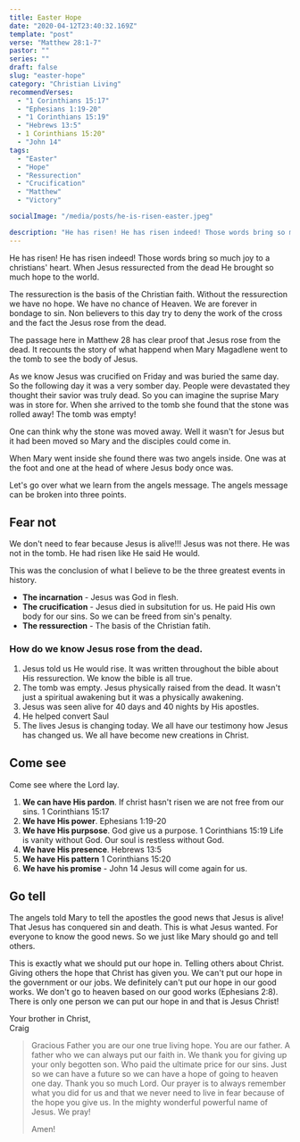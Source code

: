 ```yaml
---
title: Easter Hope
date: "2020-04-12T23:40:32.169Z"
template: "post"
verse: "Matthew 28:1-7"
pastor: ""
series: ""
draft: false
slug: "easter-hope"
category: "Christian Living"
recommendVerses: 
  - "1 Corinthians 15:17"
  - "Ephesians 1:19-20"
  - "1 Corinthians 15:19"
  - "Hebrews 13:5"
  - 1 Corinthians 15:20"
  - "John 14"
tags:
  - "Easter"
  - "Hope"
  - "Ressurection"
  - "Crucification"
  - "Matthew"
  - "Victory"

socialImage: "/media/posts/he-is-risen-easter.jpeg"

description: "He has risen! He has risen indeed! Those words bring so much joy to a christians heart. When jesus ressurected from the dead He brought so much hope to the world. "
---
```


He has risen! He has risen indeed! Those words bring so much joy to a christians' heart. When Jesus ressurected from the dead He brought so much hope to the world.

The ressurection is the basis of the Christian faith. Without the ressurection we have no hope. We have no chance of Heaven. We are forever in bondage to sin. Non believers to this day try to deny the work of the cross and the fact the Jesus rose from the dead. 

The passage here in Matthew 28 has clear proof that Jesus rose from the dead. It recounts the story of what happend when Mary Magadlene went to the tomb to see the body of Jesus.  

As we know Jesus was crucified on Friday and was buried the same day.
So the following day it was a very somber day. People were devastated they thought their savior was truly dead. So you can imagine the suprise Mary was in store for. When she arrived to the tomb she found that the stone was rolled away! The tomb was empty!

One can think why the stone was moved away. Well it wasn't for Jesus but it had been moved so Mary and the disciples could come in.

When Mary went inside she found there was two angels inside. One was at the foot and one at the head of where Jesus body once was.

Let's go over what we learn from the angels message. The angels message can be broken into three points.

## Fear not 

We don't need to fear because Jesus is alive!!!
Jesus was not there. He was not in the tomb. He had risen like He said He would. 

This was the conclusion of what I believe to be the three greatest events in history.

 - **The incarnation** - Jesus was God in flesh.
 - **The crucification** - Jesus died in subsitution for us. He paid His own body for our sins. So we can be freed from sin's penalty. 
 - **The ressurection** - The basis of the Christian fatih. 

 ### How do we know Jesus rose from the dead. 
 1) Jesus told us He would rise. It was written throughout the bible about His ressurection. We know the bible is all true. 
 2) The tomb was empty. Jesus physically raised from the dead. It wasn't just a spiritual awakening but it was a physically awakening. 
 3) Jesus was seen alive for 40 days and 40 nights by His apostles.
 4) He helped convert Saul
 5) The lives Jesus is changing today. We all have our testimony how Jesus has changed us. We all have become new creations in Christ.  

## Come see 

Come see where the Lord lay. 

1) **We can have His pardon**. If christ hasn't risen we are not free from our sins. 1 Corinthians 15:17
2) **We have His power**. Ephesians 1:19-20
3) **We have His purpsose**. God give us a purpose. 1 Corinthians 15:19 Life is vanity without God. Our soul is restless without God. 
4) **We have His presence**. Hebrews 13:5
5) **We have His pattern** 1 Corinthians 15:20
6) **We have his promise** - John 14 Jesus will come again for us. 

## Go tell

The angels told Mary to tell the apostles the good news that Jesus is alive! That Jesus has conquered sin and death. This is what Jesus wanted. For everyone to know the good news. So we just like Mary should go and tell others. 

This is exactly what we should put our hope in. Telling others about Christ. Giving others the hope that Christ has given you. We can't put our hope in the government or our jobs. We definitely can't put our hope in our good works. We don't go to heaven based on our good works (Ephesians 2:8). There is only one person we can put our hope in and that is Jesus Christ!

Your brother in Christ,
<br /> Craig

<blockquote>
Gracious Father you are our one true living hope. You are our father. A father who we can always put our faith in. We thank you for giving up your only begotten son. Who paid the ultimate price for our sins. Just so we can have a future so we can have a hope of going to heaven one day. Thank you so much Lord. Our prayer is to always remember what you did for us and that we never need to live in fear because of the hope you give us. In the mighty wonderful powerful name of Jesus. We pray!

Amen!

</blockquote>
 
